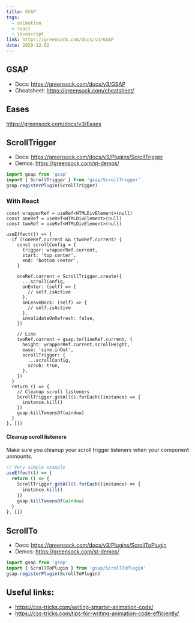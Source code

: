```yaml
---
title: GSAP
tags:
  - animation
  - react
  - javascript
link: https://greensock.com/docs/v3/GSAP
date: 2020-12-02
---
```


## GSAP

- Docs: https://greensock.com/docs/v3/GSAP
- Cheatsheet: https://greensock.com/cheatsheet/

## Eases

https://greensock.com/docs/v3/Eases

## ScrollTrigger

- Docs: https://greensock.com/docs/v3/Plugins/ScrollTrigger
- Demos: https://greensock.com/st-demos/

```js
import gsap from 'gsap'
import { ScrollTrigger } from 'gsap/ScrollTrigger'
gsap.registerPlugin(ScrollTrigger)
```

### With React

```tsx
const wrapperRef = useRef<HTMLDivElement>(null)
const oneRef = useRef<HTMLDivElement>(null)
const twoRef = useRef<HTMLDivElement>(null)

useEffect(() => {
  if (!oneRef.current && !twoRef.current) {
    const scrollConfig = {
      trigger: wrapperRef.current,
      start: 'top center',
      end: 'bottom center',
    }

    oneRef.current = ScrollTrigger.create({
      ...scrollConfig,
      onEnter: (self) => {
        // self.isActive
      },
      onLeaveBack: (self) => {
        // self.isActive
      },
      invalidateOnRefresh: false,
    })

    // Line
    twoRef.current = gsap.to(lineRef.current, {
      height: wrapperRef.current.scrollHeight,
      ease: 'sine.inOut',
      scrollTrigger: {
        ...scrollConfig,
        scrub: true,
      },
    })
  }
  return () => {
    // Cleanup scroll listeners
    ScrollTrigger.getAll().forEach((instance) => {
      instance.kill()
    })
    gsap.killTweensOf(window)
  }
}, [])
```

#### Cleanup scroll listeners

Make sure you cleanup your scroll trigger listeners when your component unmounts.

```jsx
// Very simple example
useEffect(() => {
  return () => {
    ScrollTrigger.getAll().forEach((instance) => {
      instance.kill()
    })
    gsap.killTweensOf(window)
  }
}, [])
```

## ScrollTo

- Docs: https://greensock.com/docs/v3/Plugins/ScrollToPlugin
- Demos: https://greensock.com/st-demos/

```js
import gsap from 'gsap'
import { ScrollToPlugin } from 'gsap/ScrollToPlugin'
gsap.registerPlugin(ScrollToPlugin)
```

## Useful links:

- https://css-tricks.com/writing-smarter-animation-code/
- https://css-tricks.com/tips-for-writing-animation-code-efficiently/
